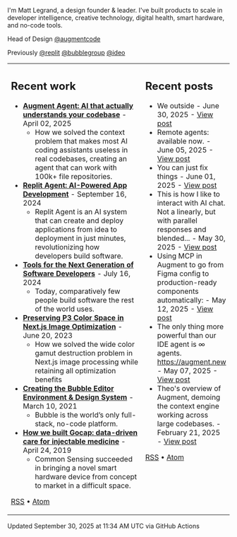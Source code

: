 I'm Matt Legrand, a design founder & leader. I've built products to scale in developer intelligence, creative technology, digital health, smart hardware, and no-code tools.

Head of Design [@augmentcode](https://github.com/augmentcode)

Previously [@replit](https://github.com/replit) [@bubblegroup](https://github.com/bubblegroup) [@ideo](https://github.com/ideo)

<table>
<tr>
<td width="65%" valign="top">

## Recent work

<!-- work starts -->
- **[Augment Agent: AI that actually understands your codebase](https://legrand.design/work/augment-agent)** - April 02, 2025
  - How we solved the context problem that makes most AI coding assistants useless in real codebases, creating an agent that can work with 100k+ file repositories.
- **[Replit Agent: AI-Powered App Development](https://legrand.design/work/replit-agent)** - September 16, 2024
  - Replit Agent is an AI system that can create and deploy applications from idea to deployment in just minutes, revolutionizing how developers build software.
- **[Tools for the Next Generation of Software Developers](https://legrand.design/work/replit)** - July 16, 2024
  - Today, comparatively few people build software the rest of the world uses.
- **[Preserving P3 Color Space in Next.js Image Optimization](https://legrand.design/work/nextjs-hdr-images)** - June 20, 2023
  - How we solved the wide color gamut destruction problem in Next.js image processing while retaining all optimization benefits
- **[Creating the Bubble Editor Environment & Design System](https://legrand.design/work/bubble)** - March 10, 2021
  - Bubble is the world’s only full-stack, no-code platform.
- **[How we built Gocap: data-driven care for injectable medicine](https://legrand.design/work/gocap)** - April 24, 2019
  - Common Sensing succeeded in bringing a novel smart hardware device from concept to market in a difficult space.

[RSS](https://legrand.design/rss) • [Atom](https://legrand.design/atom)
<!-- work ends -->

</td>
<td width="35%" valign="top">

## Recent posts

<!-- posts starts -->
- We outside - June 30, 2025 - [View post](https://legrand.design/posts/we-outside-114773605831608980)
- Remote agents: available now. - June 05, 2025 - [View post](https://legrand.design/posts/remote-agents-available-now-114631700485834897)
- You can just fix things - June 01, 2025 - [View post](https://legrand.design/posts/you-can-just-fix-things-114609786711067320)
- This is how I like to interact with AI chat. Not a linearly, but with parallel responses and blended... - May 30, 2025 - [View post](https://legrand.design/posts/this-is-how-i-like-to-interact-with-ai-chat-not-a--114597543461030436)
- Using MCP in Augment to go from Figma config to production-ready components automatically: - May 12, 2025 - [View post](https://legrand.design/posts/using-mcp-in-augment-to-go-from-figma-config-to-pr-114495579180888218)
- The only thing more powerful than our IDE agent is ∞ agents. https://augment.new - May 07, 2025 - [View post](https://legrand.design/posts/the-only-thing-more-powerful-than-our-ide-agent-is-114467759412021813)
- Theo's overview of Augment, demoing the context engine working across large codebases. - February 21, 2025 - [View post](https://legrand.design/posts/theos-overview-of-augment-demoing-the-context-engi-114039861222675691)

[RSS](https://legrand.design/posts/rss) • [Atom](https://legrand.design/posts/atom)
<!-- posts ends -->

</td>
</tr>
</table>

Updated <!-- last_updated starts -->September 30, 2025 at 11:34 AM UTC<!-- last_updated ends --> via GitHub Actions
